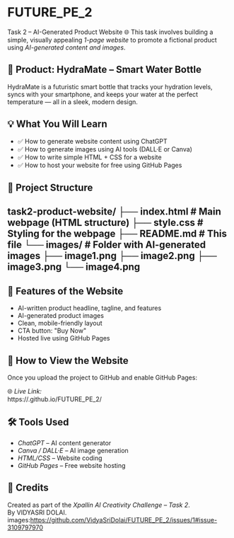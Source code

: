 # FUTURE_PE_2
 Task 2 – AI-Generated Product Website 🌐
This task involves building a simple, visually appealing *1-page website* to promote a fictional product using *AI-generated content and images*.
## 📌 Product: HydraMate – Smart Water Bottle
HydraMate is a futuristic smart bottle that tracks your hydration levels, syncs with your smartphone, and keeps your water at the perfect temperature — all in a sleek, modern design.

## 💡 What You Will Learn

- ✅ How to generate website content using ChatGPT
- ✅ How to generate images using AI tools (DALL·E or Canva)
- ✅ How to write simple HTML + CSS for a website
- ✅ How to host your website for free using GitHub Pages

## 📁 Project Structure

task2-product-website/ ├── index.html          # Main webpage (HTML structure) ├── style.css           # Styling for the webpage ├── README.md           # This file └── images/             # Folder with AI-generated images ├── image1.png ├── image2.png ├── image3.png └── image4.png
---

## 🌟 Features of the Website

- AI-written product headline, tagline, and features
- AI-generated product images
- Clean, mobile-friendly layout
- CTA button: "Buy Now"
- Hosted live using GitHub Pages
## 🚀 How to View the Website

Once you upload the project to GitHub and enable GitHub Pages:

🌐 *Live Link:*  
https://.github.io/FUTURE_PE_2/

## 🛠️ Tools Used

- *ChatGPT* – AI content generator
- *Canva / DALL·E* – AI image generation
- *HTML/CSS* – Website coding
- *GitHub Pages* – Free website hosting

## 🧠 Credits
Created as part of the *Xpallin AI Creativity Challenge – Task 2*.  
By VIDYASRI DOLAI.
images:https://github.com/VidyaSriDolai/FUTURE_PE_2/issues/1#issue-3109797970
